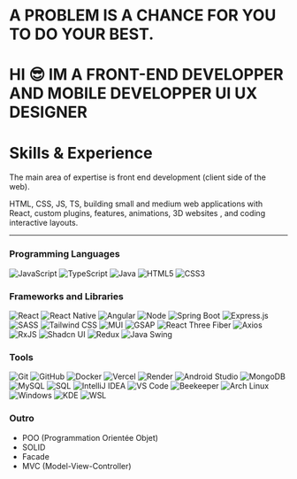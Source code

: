# A PROBLEM IS A CHANCE FOR YOU TO DO YOUR BEST.

# HI 😎 IM A FRONT-END DEVELOPPER AND MOBILE DEVELOPPER UI UX DESIGNER

# Skills & Experience

The main area of expertise is front end development (client side of the web).

HTML, CSS, JS, TS, building small and medium web applications with  React, custom plugins, features, animations, 3D websites , and coding interactive layouts.

---

### Programming Languages

![JavaScript](https://img.shields.io/badge/JavaScript-F7DF1E?style=for-the-badge&logo=javascript&logoColor=black&borderRadius=10)
![TypeScript](https://img.shields.io/badge/TypeScript-3178C6?style=for-the-badge&logo=typescript&logoColor=white&borderRadius=10)
![Java](https://img.shields.io/badge/Java-007396?style=for-the-badge&logo=java&logoColor=white&borderRadius=10)
![HTML5](https://img.shields.io/badge/HTML5-E34F26?style=for-the-badge&logo=html5&logoColor=white&borderRadius=10)
![CSS3](https://img.shields.io/badge/CSS3-1572B6?style=for-the-badge&logo=css3&logoColor=white&borderRadius=10)

### Frameworks and Libraries

![React](https://img.shields.io/badge/React-61DAFB?style=for-the-badge&logo=react&logoColor=black&borderRadius=10)
![React Native](https://img.shields.io/badge/React_Native-61DAFB?style=for-the-badge&logo=react&logoColor=black&borderRadius=10)
![Angular](https://img.shields.io/badge/Angular-DD0031?style=for-the-badge&logo=angular&logoColor=white&borderRadius=10)
![Node](https://img.shields.io/badge/Node.js-339933?style=for-the-badge&logo=nodedotjs&logoColor=white&borderRadius=10)
![Spring Boot](https://img.shields.io/badge/Spring_Boot-6DB33F?style=for-the-badge&logo=spring-boot&logoColor=white&borderRadius=10)
![Express.js](https://img.shields.io/badge/Express.js-000000?style=for-the-badge&logo=express&logoColor=white&borderRadius=10)
![SASS](https://img.shields.io/badge/SASS-CC6699?style=for-the-badge&logo=sass&logoColor=white&borderRadius=10)
![Tailwind CSS](https://img.shields.io/badge/Tailwind_CSS-38B2AC?style=for-the-badge&logo=tailwind-css&logoColor=white&borderRadius=10)
![MUI](https://img.shields.io/badge/MUI-007FFF?style=for-the-badge&logo=mui&logoColor=white&borderRadius=10)
![GSAP](https://img.shields.io/badge/GSAP-88CE02?style=for-the-badge&logo=greensock&logoColor=white&borderRadius=10)
![React Three Fiber](https://img.shields.io/badge/React_Three_Fiber-000000?style=for-the-badge&logo=three.js&logoColor=white&borderRadius=10)
![Axios](https://img.shields.io/badge/Axios-5A29E4?style=for-the-badge&logo=axios&logoColor=white&borderRadius=10)
![RxJS](https://img.shields.io/badge/RxJS-B7178C?style=for-the-badge&logo=reactivex&logoColor=white&borderRadius=10)
![Shadcn UI](https://img.shields.io/badge/Shadcn_UI-3B82F6?style=for-the-badge&logo=shadcn-ui&logoColor=white&borderRadius=10)
![Redux](https://img.shields.io/badge/Redux-764ABC?style=for-the-badge&logo=redux&logoColor=white&borderRadius=10)
![Java Swing](https://img.shields.io/badge/Java_Swing-5382A1?style=for-the-badge&logo=java&logoColor=white&borderRadius=10)

### Tools

![Git](https://img.shields.io/badge/Git-F05032?style=for-the-badge&logo=git&logoColor=white&borderRadius=10)
![GitHub](https://img.shields.io/badge/GitHub-181717?style=for-the-badge&logo=github&logoColor=white&borderRadius=10)
![Docker](https://img.shields.io/badge/Docker-2496ED?style=for-the-badge&logo=docker&logoColor=white&borderRadius=10)
![Vercel](https://img.shields.io/badge/Vercel-000000?style=for-the-badge&logo=vercel&logoColor=white&borderRadius=10)
![Render](https://img.shields.io/badge/Render-46E3B7?style=for-the-badge&logo=render&logoColor=white&borderRadius=10)
![Android Studio](https://img.shields.io/badge/Android_Studio-3DDC84?style=for-the-badge&logo=android-studio&logoColor=white&borderRadius=10)
![MongoDB](https://img.shields.io/badge/MongoDB-47A248?style=for-the-badge&logo=mongodb&logoColor=white&borderRadius=10)
![MySQL](https://img.shields.io/badge/MySQL-4479A1?style=for-the-badge&logo=mysql&logoColor=white&borderRadius=10)
![SQL](https://img.shields.io/badge/SQL-CC2927?style=for-the-badge&logo=microsoft-sql-server&logoColor=white&borderRadius=10)
![IntelliJ IDEA](https://img.shields.io/badge/IntelliJ_IDEA-000000?style=for-the-badge&logo=intellij-idea&logoColor=white&borderRadius=10)
![VS Code](https://img.shields.io/badge/VS_Code-007ACC?style=for-the-badge&logo=visual-studio-code&logoColor=white&borderRadius=10)
![Beekeeper](https://img.shields.io/badge/Beekeeper-FFDD00?style=for-the-badge&logo=bee&logoColor=black&borderRadius=10)
![Arch Linux](https://img.shields.io/badge/Arch_Linux-1793D1?style=for-the-badge&logo=arch-linux&logoColor=white&borderRadius=10)
![Windows](https://img.shields.io/badge/Windows-0078D6?style=for-the-badge&logo=windows&logoColor=white&borderRadius=10)
![KDE](https://img.shields.io/badge/KDE-1D99F3?style=for-the-badge&logo=kde&logoColor=white&borderRadius=10)
![WSL](https://img.shields.io/badge/WSL-0A97F5?style=for-the-badge&logo=windows-terminal&logoColor=white&borderRadius=10)

### Outro

- POO (Programmation Orientée Objet)
- SOLID
- Facade
- MVC (Model-View-Controller)
